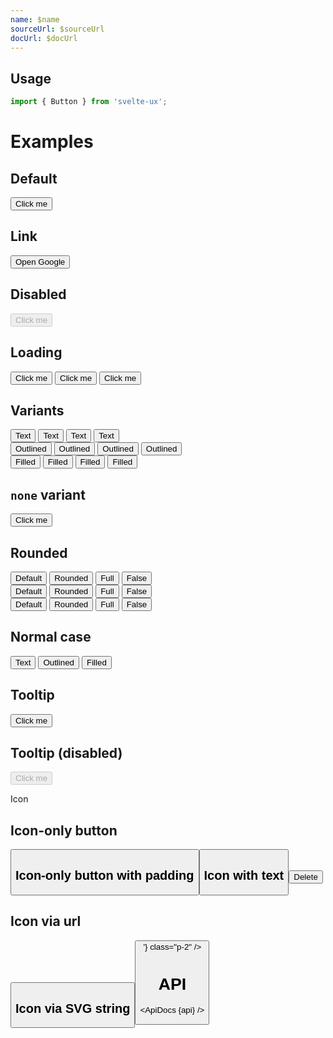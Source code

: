 ```yaml
---
name: $name
sourceUrl: $sourceUrl
docUrl: $docUrl
---
```


<script lang="ts">
  import { mdiMenu, mdiTrashCan } from '@mdi/js';

  import api from '$lib/components/Button.svelte?raw&sveld';
  import ApiDocs from '$lib/components/ApiDocs.svelte';

  import Button from '$lib/components/Button.svelte';
  import Preview from '$lib/components/Preview.svelte';
  import SectionDivider from '$lib/components/SectionDivider.svelte';
  import Tooltip from '$lib/components/Tooltip.svelte';
</script>

## Usage

```js
import { Button } from 'svelte-ux';
```

# Examples

## Default

<Preview>
  <Button>Click me</Button>
</Preview>

## Link

<Preview>
  <Button href="https://www.google.com" target="_blank">Open Google</Button>
</Preview>

## Disabled

<Preview>
  <Button disabled>Click me</Button>
</Preview>

## Loading

<Preview>
  <Button loading >
    Click me
  </Button>
  <Button variant="outlined" color="blue" loading>
    Click me
  </Button>
  <Button variant="filled" color="blue" loading>
    Click me
  </Button>
</Preview>

## Variants

<Preview>
  <div class="grid gap-2">
    <div>
      <Button>Text</Button>
      <Button color="blue">Text</Button>
      <Button color="red">Text</Button>
      <Button color="green">Text</Button>
    </div>
    <div>
      <Button variant="outlined">Outlined</Button>
      <Button variant="outlined" color="blue">Outlined</Button>
      <Button variant="outlined" color="red">Outlined</Button>
      <Button variant="outlined" color="green">Outlined</Button>
    </div>
    <div>
      <Button variant="filled">Filled</Button>
      <Button variant="filled" color="blue">Filled</Button>
      <Button variant="filled" color="red">Filled</Button>
      <Button variant="filled" color="green">Filled</Button>
    </div>
  </div>
</Preview>

## `none` variant

<Preview>
  <Button variant="none">Click me</Button>
</Preview>

## Rounded

<Preview>
  <div class="grid gap-2">
    <div>
      <Button>Default</Button>
      <Button rounded>Rounded</Button>
      <Button rounded="full">Full</Button>
      <Button rounded={false}>False</Button>
    </div>
    <div>
      <Button variant="outlined" color="blue">Default</Button>
      <Button variant="outlined" color="blue" rounded>Rounded</Button>
      <Button variant="outlined" color="blue" rounded="full">Full</Button>
      <Button variant="outlined" color="blue" rounded={false}>False</Button>
    </div>
    <div>
      <Button variant="filled" color="blue">Default</Button>
      <Button variant="filled" color="blue" rounded>Rounded</Button>
      <Button variant="filled" color="blue" rounded="full">Full</Button>
      <Button variant="filled" color="blue" rounded={false}>False</Button>
    </div>
  </div>
</Preview>

## Normal case

<Preview>
  <Button class="normal-case">Text</Button>
  <Button class="normal-case" variant="outlined" color="blue">Outlined</Button>
  <Button class="normal-case" variant="filled" color="blue">Filled</Button>
</Preview>

## Tooltip

<Preview>
  <Tooltip title="Really, do it!" placement="right" offset={2}>
    <Button>Click me</Button>
  </Tooltip>
</Preview>

## Tooltip (disabled)

<Preview>
  <Tooltip title="Really, do it!" placement="right" offset={2}>
    <Button disabled>Click me</Button>
  </Tooltip>
</Preview>

<SectionDivider class="mt-12">Icon</SectionDivider>

## Icon-only button

<Preview>
  <Button icon={mdiMenu} />
</Preview>

## Icon-only button with padding

<Preview>
  <Button icon={mdiMenu} class="p-2" />
</Preview>

## Icon with text

<Preview>
  <Button icon={mdiTrashCan} color="red">Delete</Button>
</Preview>

## Icon via url

<Preview>
  <Button icon="https://api.iconify.design/mdi:account.svg" class="p-2" />
</Preview>

## Icon via SVG string

<Preview>
  <Button icon={'<svg width="32" height="32" viewBox="0 0 24 24"><path fill="currentColor" d="M12 4a4 4 0 0 1 4 4a4 4 0 0 1-4 4a4 4 0 0 1-4-4a4 4 0 0 1 4-4m0 10c4.42 0 8 1.79 8 4v2H4v-2c0-2.21 3.58-4 8-4Z"/></svg>'} class="p-2" />
</Preview>

# API

<ApiDocs {api} />
